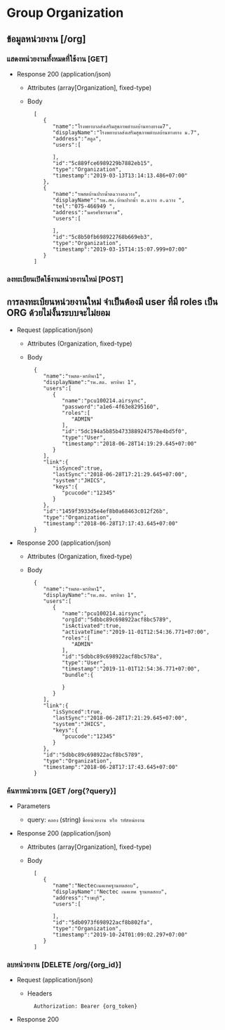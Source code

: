 # Group Organization

## ข้อมูลหน่วยงาน [/org]

### แสดงหน่วยงานทั้งหมดที่ใช้งาน [GET]

+ Response 200 (application/json)

    + Attributes (array[Organization], fixed-type)

    + Body

            [
               {
                  "name":"โรงพยาบาลส่งเสริมสุขภาพตำบลบ้านทางยางม7",
                  "displayName":"โรงพยาบาลส่งเสริมสุขภาพตำบลบ้านทางยาง ม.7",
                  "address":"สตูล",
                  "users":[

                  ],
                  "id":"5c889fce6989229b7882eb15",
                  "type":"Organization",
                  "timestamp":"2019-03-13T13:14:13.486+07:00"
               },
               {
                  "name":"รพสตบ้านปากน้ำตฉวางอฉวาง",
                  "displayName":"รพ.สต.บ้านปากน้ำ ต.ฉวาง อ.ฉวาง ",
                  "tel":"075-466949 ",
                  "address":"นครศรีธรรมราช",
                  "users":[

                  ],
                  "id":"5c8b50fb698922768b669eb3",
                  "type":"Organization",
                  "timestamp":"2019-03-15T14:15:07.999+07:00"
               }
            ]

### ลงทะเบียนเปิดใช้งานหน่วยงานใหม่ [POST]

## การลงทะเบียนหน่วยงานใหม่ จำเป็นต้องมี user ที่มี roles เป็น ORG ด้วยไม่งั้นระบบจะไม่ยอม

+ Request (application/json)

    + Attributes (Organization, fixed-type)

    + Body

            {
               "name":"รพสต-พรทิพา1",
               "displayName":"รพ.สต. พรทิพา 1",
               "users":[
                  {
                     "name":"pcu100214.airsync",
                     "password":"a1e6-4f63e8295160",
                     "roles":[
                        "ADMIN"
                     ],
                     "id":"5dc194a5b85b4733889247578e4bd5f0",
                     "type":"User",
                     "timestamp":"2018-06-28T14:19:29.645+07:00"
                  }
               ],
               "link":{
                  "isSynced":true,
                  "lastSync":"2018-06-28T17:21:29.645+07:00",
                  "system":"JHICS",
                  "keys":{
                     "pcucode":"12345"
                  }
               },
               "id":"1459f3933d5e4ef8b0a68463c012f26b",
               "type":"Organization",
               "timestamp":"2018-06-28T17:17:43.645+07:00"
            }

+ Response 200 (application/json)

    + Attributes (Organization, fixed-type)

    + Body

            {
               "name":"รพสต-พรทิพา1",
               "displayName":"รพ.สต. พรทิพา 1",
               "users":[
                  {
                     "name":"pcu100214.airsync",
                     "orgId":"5dbbc89c698922acf8bc5789",
                     "isActivated":true,
                     "activateTime":"2019-11-01T12:54:36.771+07:00",
                     "roles":[
                        "ADMIN"
                     ],
                     "id":"5dbbc89c698922acf8bc578a",
                     "type":"User",
                     "timestamp":"2019-11-01T12:54:36.771+07:00",
                     "bundle":{

                     }
                  }
               ],
               "link":{
                  "isSynced":true,
                  "lastSync":"2018-06-28T17:21:29.645+07:00",
                  "system":"JHICS",
                  "keys":{
                     "pcucode":"12345"
                  }
               },
               "id":"5dbbc89c698922acf8bc5789",
               "type":"Organization",
               "timestamp":"2018-06-28T17:17:43.645+07:00"
            }

### ค้นหาหน่วยงาน [GET /org{?query}]

+ Parameters

    + query: `คลอง` (string)
      ``ชื่อหน่วยงาน หรือ รหัสหน่ยงาน``

+ Response 200 (application/json)

    + Attributes (array[Organization], fixed-type)

    + Body

            [
               {
                  "name":"Nectecเนคเทคฐานทดสอบ",
                  "displayName":"Nectec เนคเทค ฐานทดสอบ",
                  "address":"ราชบุรี",
                  "users":[

                  ],
                  "id":"5db0973f698922acf8b802fa",
                  "type":"Organization",
                  "timestamp":"2019-10-24T01:09:02.297+07:00"
               }
            ]

### ลบหน่วยงาน [DELETE /org/{org_id}]

+ Request (application/json)

    + Headers

            Authorization: Bearer {org_token}

+ Response 200
